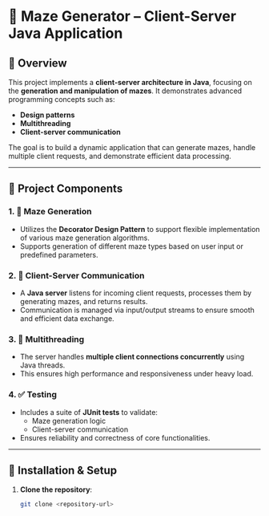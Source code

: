 # 🧩 Maze Generator – Client-Server Java Application

## 📌 Overview

This project implements a **client-server architecture in Java**, focusing on the **generation and manipulation of mazes**. It demonstrates advanced programming concepts such as:

- **Design patterns**
- **Multithreading**
- **Client-server communication**

The goal is to build a dynamic application that can generate mazes, handle multiple client requests, and demonstrate efficient data processing.

---

## 🧱 Project Components

### 1. 🔧 Maze Generation
- Utilizes the **Decorator Design Pattern** to support flexible implementation of various maze generation algorithms.
- Supports generation of different maze types based on user input or predefined parameters.

### 2. 🔌 Client-Server Communication
- A **Java server** listens for incoming client requests, processes them by generating mazes, and returns results.
- Communication is managed via input/output streams to ensure smooth and efficient data exchange.

### 3. 🧵 Multithreading
- The server handles **multiple client connections concurrently** using Java threads.
- This ensures high performance and responsiveness under heavy load.

### 4. ✅ Testing
- Includes a suite of **JUnit tests** to validate:
  - Maze generation logic
  - Client-server communication
- Ensures reliability and correctness of core functionalities.

---

## 🚀 Installation & Setup

1. **Clone the repository**:
   ```bash
   git clone <repository-url>
